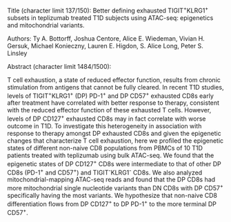 Title (character limit 137/150): Better defining exhausted TIGIT<sup>+</sup>KLRG1<sup>+</sup> subsets in teplizumab treated T1D subjects using ATAC-seq: epigenetics and mitochondrial variants.

Authors: Ty A. Bottorff, Joshua Centore, Alice E. Wiedeman, Vivian H. Gersuk, Michael Konieczny, Lauren E. Higdon, S. Alice Long, Peter S. Linsley

Abstract (character limit 1484/1500):
 
T cell exhaustion, a state of reduced effector function, results from chronic stimulation from antigens that cannot be fully cleared.
In recent T1D studies, levels of TIGIT<sup>+</sup>KLRG1<sup>+</sup> (DP) PD-1<sup>+</sup> and DP CD57<sup>+</sup> exhausted CD8s early after treatment have correlated with better response to therapy, consistent with the reduced effector function of these exhausted T cells.
However, levels of DP CD127<sup>+</sup> exhausted CD8s may in fact correlate with worse outcome in T1D.
To investigate this heterogeneity in association with response to therapy amongst DP exhausted CD8s and given the epigenetic changes that characterize T cell exhaustion, here we profiled the epigenetic states of different non-naive CD8 populations from PBMCs of 10 T1D patients treated with teplizumab using bulk ATAC-seq.
We found that the epigenetic states of DP CD127<sup>+</sup> CD8s were intermediate to that of other DP CD8s (PD-1<sup>+</sup> and CD57<sup>+</sup>) and TIGIT<sup>-</sup>KLRG1<sup>-</sup> CD8s.
We also analyzed mitochondrial-mapping ATAC-seq reads and found that the DP CD8s had more mitochondrial single nucleotide variants than DN CD8s with DP CD57<sup>+</sup> specifically having the most variants.
We hypothesize that non-naive CD8 differentiation flows from DP CD127<sup>+</sup> to DP PD-1<sup>+</sup> to the more terminal DP CD57<sup>+</sup>.
<!-- This separation of the DP CD127<sup>+</sup> lineage from other DPs lineage is consistent with the observed heterogeneity in association with response to therapy and the possible protective effect of IL7R blockade against autoimmune diabetes. -->